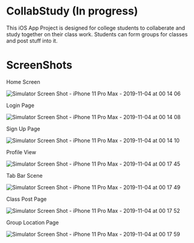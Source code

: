 # CollabStudy (In progress)

This iOS App Project is designed for college students to collaberate and study together on their class work. Students can form groups for classes and post stuff into it.

# ScreenShots

Home Screen

![Simulator Screen Shot - iPhone 11 Pro Max - 2019-11-04 at 00 14 06](https://user-images.githubusercontent.com/56375328/69174629-6a7f9980-0abf-11ea-8f4b-fe0544c35c36.png)

Login Page

![Simulator Screen Shot - iPhone 11 Pro Max - 2019-11-04 at 00 14 08](https://user-images.githubusercontent.com/56375328/69174879-e7127800-0abf-11ea-8855-4daf0dafdbd2.png)

Sign Up Page

![Simulator Screen Shot - iPhone 11 Pro Max - 2019-11-04 at 00 14 10](https://user-images.githubusercontent.com/56375328/69174975-2214ab80-0ac0-11ea-9abc-d7445c54b127.png)

Profile View

![Simulator Screen Shot - iPhone 11 Pro Max - 2019-11-04 at 00 17 45](https://user-images.githubusercontent.com/56375328/69175721-8b48ee80-0ac1-11ea-8821-d434989e2e35.png)

Tab Bar Scene

![Simulator Screen Shot - iPhone 11 Pro Max - 2019-11-04 at 00 17 49](https://user-images.githubusercontent.com/56375328/69174978-2214ab80-0ac0-11ea-87ff-3c8425826938.png)

Class Post Page

![Simulator Screen Shot - iPhone 11 Pro Max - 2019-11-04 at 00 17 52](https://user-images.githubusercontent.com/56375328/69174979-2214ab80-0ac0-11ea-870c-ed0f6eaae7d0.png)

Group Location Page

![Simulator Screen Shot - iPhone 11 Pro Max - 2019-11-04 at 00 17 59](https://user-images.githubusercontent.com/56375328/69174980-2214ab80-0ac0-11ea-860f-4388e891fea4.png)

